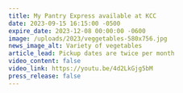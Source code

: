 ```yaml
---
title: My Pantry Express available at KCC
date: 2023-09-15 16:15:00 -0500
expire_date: 2023-12-08 00:00:00 -0600
image: /uploads/2023/veggetables-580x756.jpg
news_image_alt: Variety of vegetables
article_lead: Pickup dates are twice per month
video_content: false
video_link: https://youtu.be/4d2LkGjg5bM
press_release: false
---
```


